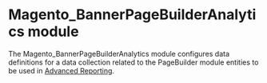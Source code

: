 # Magento_BannerPageBuilderAnalytics module

The Magento_BannerPageBuilderAnalytics module configures data definitions for a data collection related to the PageBuilder module entities to be used in [Advanced Reporting](http://devdocs.magento.com/guides/v2.2/advanced-reporting/modules.html). 
